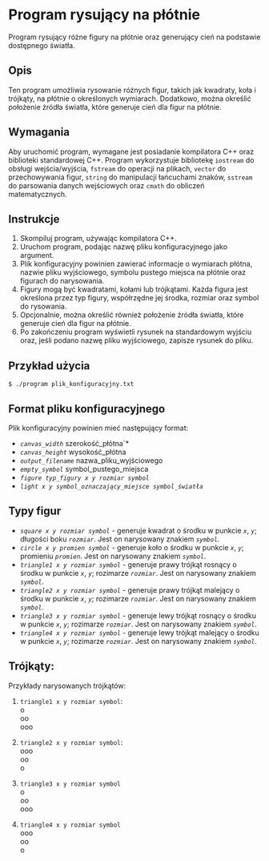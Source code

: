 # Program rysujący na płótnie

Program rysujący różne figury na płótnie oraz generujący cień na podstawie dostępnego światła.

## Opis

Ten program umożliwia rysowanie różnych figur, takich jak kwadraty, koła i trójkąty, na płótnie o określonych wymiarach. Dodatkowo, można określić położenie źródła światła, które generuje cień dla figur na płótnie.

## Wymagania

Aby uruchomić program, wymagane jest posiadanie kompilatora C++ oraz biblioteki standardowej C++. Program wykorzystuje bibliotekę `iostream` do obsługi wejścia/wyjścia, `fstream` do operacji na plikach, `vector` do przechowywania figur, `string` do manipulacji łańcuchami znaków, `sstream` do parsowania danych wejściowych oraz `cmath` do obliczeń matematycznych.

## Instrukcje

1. Skompiluj program, używając kompilatora C++.
2. Uruchom program, podając nazwę pliku konfiguracyjnego jako argument.
3. Plik konfiguracyjny powinien zawierać informacje o wymiarach płótna, nazwie pliku wyjściowego, symbolu pustego miejsca na płótnie oraz figurach do narysowania.
4. Figury mogą być kwadratami, kołami lub trójkątami. Każda figura jest określona przez typ figury, współrzędne jej środka, rozmiar oraz symbol do rysowania.
5. Opcjonalnie, można określić również położenie źródła światła, które generuje cień dla figur na płótnie.
6. Po zakończeniu program wyświetli rysunek na standardowym wyjściu oraz, jeśli podano nazwę pliku wyjściowego, zapisze rysunek do pliku.

## Przykład użycia

`$ ./program plik_konfiguracyjny.txt`

## Format pliku konfiguracyjnego

Plik konfiguracyjny powinien mieć następujący format:

- *`canvas_width`* szerokość_płótna`*
- *`canvas_height`* wysokość_płótna
- *`output_filename`* nazwa_pliku_wyjściowego
- *`empty_symbol`* symbol_pustego_miejsca
- *`figure typ_figury x y rozmiar symbol`*
- *`light x y symbol_oznaczający_miejsce symbol_światła`*

## Typy figur

- *`square x y rozmiar symbol`* - generuje kwadrat o środku w punkcie *`x`*, *`y`*; długości boku *`rozmiar`*. Jest on narysowany znakiem *`symbol`*.
- *`circle x y promien symbol`* - generuje koło o środku w punkcie *`x`*, *`y`*; promieniu *`promien`*. Jest on narysowany znakiem *`symbol`*.
- *`triangle1 x y rozmiar symbol`* - generuje prawy trójkąt rosnący o środku w punkcie *`x`*, *`y`*; rozimarze *`rozmiar`*. Jest on narysowany znakiem *`symbol`*.
- *`triangle2 x y rozmiar symbol`* - generuje prawy trójkąt malejący o środku w punkcie *`x`*, *`y`*; rozimarze *`rozmiar`*. Jest on narysowany znakiem *`symbol`*.
- *`triangle3 x y rozmiar symbol`* - generuje lewy trójkąt rosnący o środku w punkcie *`x`*, *`y`*; rozimarze *`rozmiar`*. Jest on narysowany znakiem *`symbol`*.
- *`triangle4 x y rozmiar symbol`* - generuje lewy trójkąt malejący o środku w punkcie *`x`*, *`y`*; rozimarze *`rozmiar`*. Jest on narysowany znakiem *`symbol`*.

## Trójkąty:

Przykłady narysowanych trójkątów:

1. `triangle1 x y rozmiar symbol`:<br>
o<br>
oo<br>
ooo

2. `triangle2 x y rozmiar symbol`:<br>
ooo<br>
oo<br>
o

3. `triangle3 x y rozmiar symbol`<br>
   o<br>
  oo<br>
 ooo<br>

4. `triangle4 x y rozmiar symbol`<br>
 ooo<br>
  oo<br>
   o




